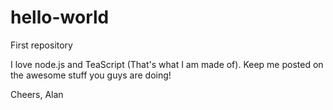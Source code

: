 # hello-world
First repository

I love node.js and TeaScript (That's what I am made of). Keep me posted on the awesome stuff you guys are doing!

Cheers,
Alan
